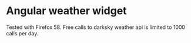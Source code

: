 # Angular weather widget
Tested with Firefox 58.
Free calls to darksky weather api is limited to 1000 calls per day.
